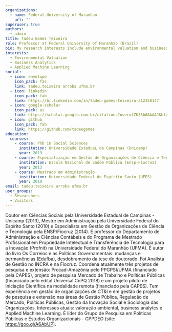 ```yaml
---
organizations:
  - name: Federal University of Maranhao
    url: ""
superuser: true
authors:
  - admin
title: Tadeu Gomes Teixeira
role: Professor at Federal University of Maranhao (Brazil)
bio: My research interests include environmental valuation and business analytics.
interests:
  - Environmental Valuation
  - Business Analytics
  - Applied Machine Learning
social:
  - icon: envelope
    icon_pack: fas
    link: tadeu.teixeira arroba ufma.br
  - icon: linkedin
    icon_pack: fab
    link: https://br.linkedin.com/in/tadeu-gomes-teixeira-a12358147
  - icon: google-scholar
    icon_pack: ai
    link: https://scholar.google.com.br/citations?user=tZK35b0AAAAJ&hl=pt-BR&oi=ao
  - icon: github
    icon_pack: fab
    link: https://github.com/tadeugomes
education:
  courses:
    - course: PhD in Social Sciences
      institution: Universidade EstaduaL de Campinas (Unicamp)
      year: 2013
    - course: Especialização em Gestão de Organizações de Ciência e Tecnologia
      institution: Escola Nacional de Saúde Pública (Ensp-Fiocruz)
      year: 2013
    - course: Mestrado em Administração
      institution: Universidade Federal do Espírito Santo (UFES)
      year: 2010
email: tadeu.teixeira arroba ufma.br
user_groups:
  - Researchers
  - Visitors
---
```

Doutor em Ciências Sociais pela Universidade Estadual de Campinas - Unicamp (2013), Mestre em Administração pela Universidade Federal do Espírito Santo (2010) e Especialista em Gestão de Organizações de Ciência e Tecnologia pela ENSP/Fiocruz (2014). É professor do Departamento de Administração e Ciências Contábeis e do  Programa de Mestrado Profissional em Propriedade Intelectual e Transferência de Tecnologia para a Inovação (Profnit) na Universidade Federal do Maranhão (UFMA). É autor do livro Os Correios e as Políticas Governamentais: mudanças e permanências (Edufba), desdobramento da tese de doutorado. Foi Analista de Gestão no INCRA e na Fiocruz. Coordena atualmente três projetos de pesquisa e extensão: Procad-Amazônia pelo PPGPSI/UFMA (financiado pela CAPES), projeto de pesquisa Mercado de Trabalho e Políticas Públicas (financiado pelo edital Universal CnPQ 2018) e um projeto piloto de Iniciação Científica na modalidade remota (financiado pela CAPES). Tem experiência em gestão de organizações de CT&I e em gestão de projetos de pesquisa e extensão nas áreas de Gestão Pública, Regulacão de Mercado, Políticas Públicas, Gestão da Inovação Social e Sociologia das Organizações. Interesses atuais: valoração ambiental, business analytcs e Applied Machine Learning. É líder do Grupo de Pesquisa em Políticas Públicas e Estudos Organizacionais - GPPDEO (site: https://goo.gl/A6AbUP).